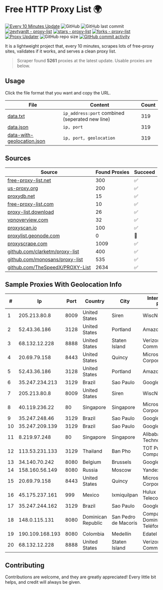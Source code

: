 
# Free HTTP Proxy List 🌍

[![Every 10 Minutes Update](https://github.com/mertguvencli/http-proxy-list/actions/workflows/main.yml/badge.svg?branch=main)](https://github.com/mertguvencli/http-proxy-list/actions/workflows/main.yml)
![GitHub](https://img.shields.io/github/license/mertguvencli/http-proxy-list)
![GitHub last commit](https://img.shields.io/github/last-commit/mertguvencli/http-proxy-list)
[![zevtyardt - proxy-list](https://img.shields.io/static/v1?label=zevtyardt&message=proxy-list&color=blue&logo=github)](https://github.com/zevtyardt/proxy-list "Go to GitHub repo")
[![stars - proxy-list](https://img.shields.io/github/stars/zevtyardt/proxy-list?style=social)](https://github.com/zevtyardt/proxy-list)
[![forks - proxy-list](https://img.shields.io/github/forks/zevtyardt/proxy-list?style=social)](https://github.com/zevtyardt/proxy-list)
[![Proxy Updater](https://github.com/zevtyardt/proxy-list/workflows/Proxy%20Updater/badge.svg)](https://github.com/zevtyardt/proxy-list/actions?query=workflow:"Proxy+Updater")
![GitHub repo size](https://img.shields.io/github/repo-size/zevtyardt/proxy-list)
[![GitHub commit activity](https://img.shields.io/github/commit-activity/m/zevtyardt/proxy-list?logo=commits)](https://github.com/zevtyardt/proxy-list/commits/main)

It is a lightweight project that, every 10 minutes, scrapes lots of free-proxy sites, validates if it works, and serves a clean proxy list.

> Scraper found **5261** proxies at the latest update. Usable proxies are below.

## Usage

Click the file format that you want and copy the URL.

|File|Content|Count|
|----|-------|-----|
|[data.txt](https://raw.githubusercontent.com/mertguvencli/http-proxy-list/main/proxy-list/data.txt)|`ip_address:port` combined (seperated new line)|319|
|[data.json](https://raw.githubusercontent.com/mertguvencli/http-proxy-list/main/proxy-list/data.json)|`ip, port`|319|
|[data-with-geolocation.json](https://raw.githubusercontent.com/mertguvencli/http-proxy-list/main/proxy-list/data-with-geolocation.json)|`ip, port, geolocation`|319|

## Sources

|Source|Found Proxies|Succeed|
|------|-------------|-------|
|[free-proxy-list.net](https://free-proxy-list.net)|300|✅|
|[us-proxy.org](https://www.us-proxy.org)|200|✅|
|[proxydb.net](http://proxydb.net)|15|✅|
|[free-proxy-list.com](https://free-proxy-list.com/?page=&port=&type%5B%5D=http&type%5B%5D=https&up_time=0&search=Search)|10|✅|
|[proxy-list.download](https://www.proxy-list.download/HTTP)|26|✅|
|[vpnoverview.com](https://vpnoverview.com/privacy/anonymous-browsing/free-proxy-servers)|32|✅|
|[proxyscan.io](https://www.proxyscan.io)|100|✅|
|[proxylist.geonode.com](https://proxylist.geonode.com/api/proxy-list?limit=300&page=1&sort_by=lastChecked&sort_type=desc&protocols=http,https)|0|🚫|
|[proxyscrape.com](https://api.proxyscrape.com/v2/?request=displayproxies&protocol=http&timeout=10000&country=all&ssl=all&anonymity=all)|1009|✅|
|[github.com/clarketm/proxy-list](https://raw.githubusercontent.com/clarketm/proxy-list/master/proxy-list-raw.txt)|400|✅|
|[github.com/monosans/proxy-list](https://raw.githubusercontent.com/monosans/proxy-list/main/proxies/http.txt)|535|✅|
|[github.com/TheSpeedX/PROXY-List](https://raw.githubusercontent.com/TheSpeedX/PROXY-List/master/http.txt)|2634|✅|


## Sample Proxies With Geolocation Info

|#|Ip|Port|Country|City|Internet Service Provider|
|-|--|----|-------|----|-------------------------|
|1|205.213.80.8|8009|United States|Siren|WiscNet|
|2|52.43.36.186|3128|United States|Portland|Amazon.com, Inc.|
|3|68.132.12.228|8888|United States|Staten Island|Verizon Communications|
|4|20.69.79.158|8443|United States|Quincy|Microsoft Corporation|
|5|52.43.36.186|3128|United States|Portland|Amazon.com, Inc.|
|6|35.247.234.213|3129|Brazil|Sao Paulo|Google LLC|
|7|205.213.80.8|8009|United States|Siren|WiscNet|
|8|40.119.236.22|80|Singapore|Singapore|Microsoft Corporation|
|9|35.247.248.46|3129|Brazil|Sao Paulo|Google LLC|
|10|35.247.209.139|3129|Brazil|Sao Paulo|Google LLC|
|11|8.219.97.248|80|Singapore|Singapore|Alibaba (US) Technology Co., Ltd.|
|12|113.53.231.133|3129|Thailand|Ban Pho|TOT Public Company Limited|
|13|34.140.70.242|8080|Belgium|Brussels|Google LLC|
|14|158.160.56.149|8080|Russia|Moscow|Yandex.Cloud LLC|
|15|20.69.79.158|8443|United States|Quincy|Microsoft Corporation|
|16|45.175.237.161|999|Mexico|Ixmiquilpan|Hulux Telecomunicaciones|
|17|35.247.244.162|3129|Brazil|Sao Paulo|Google LLC|
|18|148.0.115.131|8080|Dominican Republic|San Pedro de Macorís|Compañía Dominicana de Teléfonos S. A.|
|19|190.109.168.193|8080|Colombia|Medellín|Edatel S.a. E.S.P|
|20|68.132.12.228|8888|United States|Staten Island|Verizon Communications|



## Contributing

Contributions are welcome, and they are greatly appreciated! Every
little bit helps, and credit will always be given.

